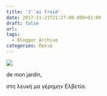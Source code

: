 ```yaml
---
title: 'J''ai froid'
date: 2017-11-21T21:27:00.000+01:00
draft: false
url: 
tags:
  - Blogger Archive
categories: Παλιά
---
```


[![](https://blogger.googleusercontent.com/img/b/R29vZ2xl/AVvXsEhq_tLA0X80vXFVwuGFD8cNjmdx-yD9hz-ksAn3cJIgbBQo9cBUoNgADhBUQG_QOQ_58_fqMNNOQ8ao9e312mpM5zuqNUHX8iDhdga60Ri7Dh3kk6XPaLvIYfMySUafDqdO68nk4RPOEr8/s320/Capture+d%25E2%2580%2599e%25CC%2581cran+2017-11-21+a%25CC%2580+20.53.32.png)](https://blogger.googleusercontent.com/img/b/R29vZ2xl/AVvXsEhq_tLA0X80vXFVwuGFD8cNjmdx-yD9hz-ksAn3cJIgbBQo9cBUoNgADhBUQG_QOQ_58_fqMNNOQ8ao9e312mpM5zuqNUHX8iDhdga60Ri7Dh3kk6XPaLvIYfMySUafDqdO68nk4RPOEr8/s1600/Capture+d%25E2%2580%2599e%25CC%2581cran+2017-11-21+a%25CC%2580+20.53.32.png)

  

de mon jardin, 

στη λευκή μα γέρημην Ελβετία.
